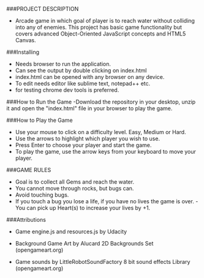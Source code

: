 ###PROJECT DESCRIPTION

- Arcade game in which  goal of player is to reach water without 	colliding into any of enemies. This project has basic game 	functionality but covers advanced Object-Oriented 	JavaScript concepts and HTML5 Canvas.

###Installing

- Needs browser to run the application.
- Can see the output by double clicking on index.html
- index.html can be opened with any browser on any device.
- To edit needs editor like sublime text, notepad++ etc.
- for testing chrome dev tools is preferred.

###How to Run the Game
-Download the repository in your desktop, unzip it and open the "index.html" file in your browser to play the game.

###How to Play the Game
 - Use your mouse to click on a difficulty level. Easy, Medium or Hard.
 - Use the arrows to highlight which player you wish to use.
 - Press Enter to choose your player and start the game.
 - To play the game, use the arrow keys from your keyboard to move your player.

###GAME RULES
 - Goal is to collect all Gems and reach the water.
 - You cannot move through rocks, but bugs can.
 - Avoid touching bugs.
 - If you touch a bug you lose a life, if you have no lives the game is over.
 -You can pick up Heart(s) to increase your lives by +1.

###Attributions
 - Game engine.js and resources.js by Udacity

 - Background Game Art by Alucard 2D Backgrounds Set (opengameart.org)

 - Game sounds by LittleRobotSoundFactory 8 bit sound effects Library (opengameart.org)


